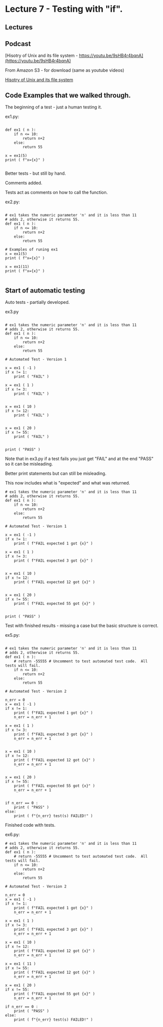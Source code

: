 # Lecture 7 - Testing with "if".

## Lectures



## Podcast

[Hisotry of Unix and its file system - https://youtu.be/9sHB4r4bqnA](https://youtu.be/9sHB4r4bqnA)<br>

From Amazon S3 - for download (same as youtube videos)

[Hisotry of Unix and its file system](http://uw-s20-2015.s3.amazonaws.com/PodCast-Hist-Unix-FileSystem.mp3)<br>





## Code Examples that we walked through.

The beginning of a test - just a human testing it.

ex1.py:

```

def ex1 ( n ):
    if n <= 10:
        return n+2
    else:
        return 55

x = ex1(5)
print ( f"x={x}" )


```

Better tests - but still by hand.

Comments added.

Tests act as comments on how to call the function.

ex2.py:

```

# ex1 takes the numeric parameter 'n' and it is less than 11
# adds 2, otherwise it returns 55.
def ex1 ( n ):
    if n <= 10:
        return n+2
    else:
        return 55

# Examples of runing ex1
x = ex1(5)
print ( f"x={x}" )

x = ex1(11)
print ( f"x={x}" )


```


## Start of automatic testing

Auto tests  - partially developed.

ex3.py

```

# ex1 takes the numeric parameter 'n' and it is less than 11
# adds 2, otherwise it returns 55.
def ex1 ( n ):
    if n <= 10:
        return n+2
    else:
        return 55

# Automated Test - Version 1

x = ex1 ( -1 )
if x != 1:
    print ( "FAIL" )

x = ex1 ( 1 )
if x != 3:
    print ( "FAIL" )


x = ex1 ( 10 )
if x != 12:
    print ( "FAIL" )


x = ex1 ( 20 )
if x != 55:
    print ( "FAIL" )


print ( "PASS" )
```

Note that in ex3.py if a test fails you just get "FAIL" and at the end "PASS" so it can be
misleading.



Better print statements but can still be misleading.

This now includes what is "expected" and what was returned.

```
# ex1 takes the numeric parameter 'n' and it is less than 11
# adds 2, otherwise it returns 55.
def ex1 ( n ):
    if n <= 10:
        return n+2
    else:
        return 55

# Automated Test - Version 1

x = ex1 ( -1 )
if x != 1:
    print ( f"FAIL expected 1 got {x}" )

x = ex1 ( 1 )
if x != 3:
    print ( f"FAIL expected 3 got {x}" )


x = ex1 ( 10 )
if x != 12:
    print ( f"FAIL expected 12 got {x}" )


x = ex1 ( 20 )
if x != 55:
    print ( f"FAIL expected 55 got {x}" )


print ( "PASS" )

```


Test with finished results - missing a case but the basic structure is correct.

ex5.py:

```

# ex1 takes the numeric parameter 'n' and it is less than 11
# adds 2, otherwise it returns 55.
def ex1 ( n ):
    # return -55555 # Uncomment to test automated test code.  All tests will fail.
    if n <= 10:
        return n+2
    else:
        return 55

# Automated Test - Version 2

n_err = 0
x = ex1 ( -1 )
if x != 1:
    print ( f"FAIL expected 1 got {x}" )
    n_err = n_err + 1

x = ex1 ( 1 )
if x != 3:
    print ( f"FAIL expected 3 got {x}" )
    n_err = n_err + 1


x = ex1 ( 10 )
if x != 12:
    print ( f"FAIL expected 12 got {x}" )
    n_err = n_err + 1


x = ex1 ( 20 )
if x != 55:
    print ( f"FAIL expected 55 got {x}" )
    n_err = n_err + 1


if n_err == 0 :
    print ( "PASS" )
else:
    print ( f"{n_err} test(s) FAILED!" )

```


Finished code with tests.

ex6.py:

```
# ex1 takes the numeric parameter 'n' and it is less than 11
# adds 2, otherwise it returns 55.
def ex1 ( n ):
    # return -55555 # Uncomment to test automated test code.  All tests will fail.
    if n <= 10:
        return n+2
    else:
        return 55

# Automated Test - Version 2

n_err = 0
x = ex1 ( -1 )
if x != 1:
    print ( f"FAIL expected 1 got {x}" )
    n_err = n_err + 1

x = ex1 ( 1 )
if x != 3:
    print ( f"FAIL expected 3 got {x}" )
    n_err = n_err + 1

x = ex1 ( 10 )
if x != 12:
    print ( f"FAIL expected 12 got {x}" )
    n_err = n_err + 1

x = ex1 ( 11 )
if x != 55:
    print ( f"FAIL expected 12 got {x}" )
    n_err = n_err + 1

x = ex1 ( 20 )
if x != 55:
    print ( f"FAIL expected 55 got {x}" )
    n_err = n_err + 1

if n_err == 0 :
    print ( "PASS" )
else:
    print ( f"{n_err} test(s) FAILED!" )
```
